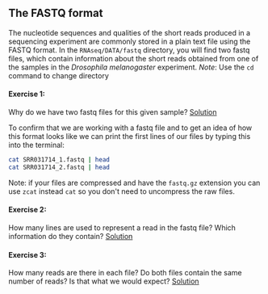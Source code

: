 ## The FASTQ format
The nucleotide sequences and qualities of the short reads produced in a sequencing experiment are commonly stored in a plain text file using the FASTQ format. In the `RNAseq/DATA/fastq` directory, you will find two fastq files, which contain information about the short reads obtained from one of the samples in the *Drosophila melanogaster* experiment.
_Note_: Use the `cd` command to change directory

#### Exercise 1: 
Why do we have two fastq files for this given sample?
[Solution](https://github.com/Functional-Genomics/TeachingMaterial/tree/EMBLPredocCourse2015/solutions/_fastq_ex1.md)

To confirm that we are working with a fastq file and to get an idea of how this format looks like we can print the first lines of our files by typing this into the terminal:

```bash
cat SRR031714_1.fastq | head
cat SRR031714_2.fastq | head
```
Note: if your files are compressed and have the `fastq.gz` extension you can use `zcat` instead `cat` so you don't need to uncompress the raw files.


#### Exercise 2: 
How many lines are used to represent a read in the fastq file? Which information do they contain?
[Solution](https://github.com/Functional-Genomics/TeachingMaterial/tree/EMBLPredocCourse2015/solutions/_fastq_ex2.md)

#### Exercise 3: 
How many reads are there in each file? Do both files contain the same number of reads? Is that what we would expect?
[Solution](https://github.com/Functional-Genomics/TeachingMaterial/tree/EMBLPredocCourse2015/solutions/_fastq_ex3.md)

